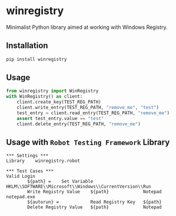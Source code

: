 # winregistry

Minimalist Python library aimed at working with Windows Registry.

## Installation

```bash
pip install winregistry
```

## Usage

```py
from winregistry import WinRegistry
with WinRegistry() as client:
    client.create_key(TEST_REG_PATH)
    client.write_entry(TEST_REG_PATH, "remove_me", "test")
    test_entry = client.read_entry(TEST_REG_PATH, "remove_me")
    assert test_entry.value == "test"
    client.delete_entry(TEST_REG_PATH, "remove_me")
```

Usage with ``Robot Testing Framework`` Library
----------------------------------------------

```
*** Settings ***
Library    winregistry.robot

*** Test Cases ***
Valid Login
        ${path} =    Set Variable    HKLM\\SOFTWARE\\Microsoft\\Windows\\CurrentVersion\\Run
        Write Registry Value    ${path}             Notepad   notepad.exe
        ${autorun} =            Read Registry Key   ${path}
        Delete Registry Value   ${path}             Notepad
```

